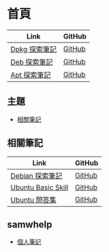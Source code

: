 

# 首頁

| Link | GitHub |
| ---- | ------ |
| [Dpkg 探索筆記](https://samwhelp.github.io/note-about-dpkg/) | [GitHub](https://github.com/samwhelp/note-about-dpkg) |
| [Deb 探索筆記](https://samwhelp.github.io/note-about-deb/) | [GitHub](https://github.com/samwhelp/note-about-deb) |
| [Apt 探索筆記](https://samwhelp.github.io/note-about-apt/) | [GitHub](https://github.com/samwhelp/note-about-apt) |




## 主題

* [相關筆記](#相關筆記)




## 相關筆記

| Link | GitHub |
| ---- | ------ |
| [Debian 探索筆記](https://samwhelp.github.io/note-about-debian/) | [GitHub](https://github.com/samwhelp/note-about-debian) |
| [Ubuntu Basic Skill](https://samwhelp.github.io/book-ubuntu-basic-skill/book/) | [GitHub](https://github.com/samwhelp/note-about-iso-builder) |
| [Ubuntu 問答集](https://samwhelp.github.io/book-ubuntu-qna/) | [GitHub](https://github.com/samwhelp/book-ubuntu-qna) |




## samwhelp

* [個人筆記](https://samwhelp.github.io/book/)
